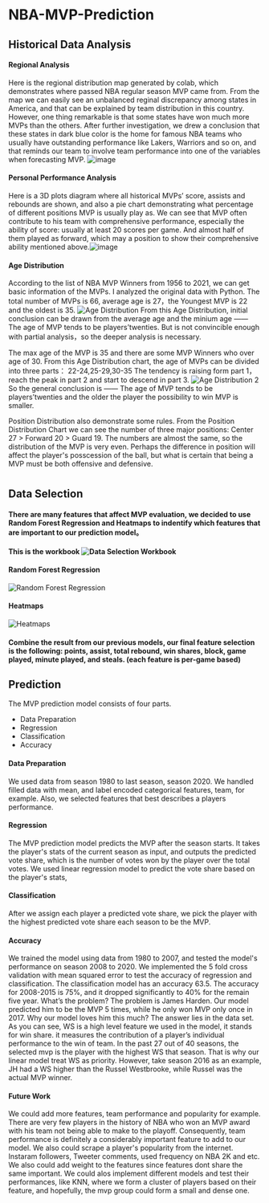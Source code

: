 # NBA-MVP-Prediction

## Historical Data Analysis

#### Regional Analysis
Here is the regional distribution map generated by colab, which demonstrates where passed NBA regular season MVP came from. From the map we can easily see an unbalanced reginal discrepancy among states in America, and that can be explained by team distribution in this country. However, one thing remarkable is that some states have won much more MVPs than the others. After further investigation, we drew a conclusion that these states in dark blue color is the home for famous NBA teams who usually have outstanding performance like Lakers, Warriors and so on, and that reminds our team to involve team performance into one of the variables when forecasting MVP. 
![image](https://user-images.githubusercontent.com/91335512/135697639-ba8c2c7c-ee38-445b-99d8-22b3d3be7c21.png)
#### Personal Performance Analysis
Here is a 3D plots diagram where all historical MVPs’ score, assists and rebounds are shown, and also a pie chart demonstrating what percentage of different positions MVP is usually play as. We can see that MVP often contribute to his team with comprehensive performance, especially the ability of score: usually at least 20 scores per game. And almost half of them played as forward, which may a position to show their comprehensive ability mentioned above.![image](https://user-images.githubusercontent.com/91335512/135697684-91c46918-c90a-4e04-a599-de5d06c90b30.png)

#### Age Distribution

According to the list of NBA MVP Winners from 1956 to 2021, we can get basic information of the MVPs. I analyzed the original data with Python.
The total number of MVPs is 66, average age is 27，the Youngest MVP is 22 and the oldest is 35.
![Age Distribution](https://user-images.githubusercontent.com/89670129/135693723-02fec89e-7033-4f89-b543-b3ce9a754007.png)
From this Age Distribution, initial conclusion can be drawn from the average age and the minium age —— The age of MVP tends to be players’twenties.
But is not convincible enough with partial analysis，so the deeper analysis is necessary.

The max age of the MVP is 35 and there are some MVP Winners who over age of 30.
From this Age Distribution chart, the age of MVPs can be divided into three parts： 22-24,25-29,30-35
The tendency is raising form part 1，reach the peak in part 2 and start to descend in part 3.
![Age Distribution 2](https://user-images.githubusercontent.com/89670129/135693863-c7190e3e-061b-4d9b-b603-32a179e8ef77.png)
So the general conclusion is —— The age of MVP tends to be players’twenties and the older the player the possibility to win MVP is smaller.


Position Distribution also demonstrate some rules. From the Position Distribution Chart we can see the number of three major positions: Center 27 > Forward 20 > Guard 19.
The numbers are almost the same, so the distribution of the MVP is very even.
Perhaps the difference in position will affect the player's posscession of the ball, but what is certain that being a MVP  must be both offensive and defensive.

#

## Data Selection
#### There are many features that affect MVP evaluation, we decided to use Random Forest Regression and Heatmaps to indentify which features that are important to our prediction model。

#### This is the workbook ![Data Selection Workbook](https://github.com/zzhu76/NBA-MVP-Prediction/blob/main/MVP_Feature_Selection_.ipynb)

#### Random Forest Regression
![Random Forest Regression](https://user-images.githubusercontent.com/89670129/135665300-428f22db-47ba-4ea4-8f7c-9ad99c065815.jpg)

#### Heatmaps
![Heatmaps](https://user-images.githubusercontent.com/89670129/135664857-d556adb7-a4c9-44af-b94d-048f90d29934.jpg)

#### Combine the result from our previous models, our final feature selection is the following: points, assist,  total rebound, win shares, block, game played, minute played, and steals. (each feature is per-game based)


## Prediction 
The MVP prediction model consists of four parts. 

  - Data Preparation
  - Regression 
  - Classification 
  - Accuracy

#### Data Preparation
We used data from season 1980 to last season, season 2020. We handled filled data with mean, and label encoded categorical features, team, for example. Also, we selected features that best describes a players performance. 

#### Regression
The MVP prediction model predicts the MVP after the season starts. It takes the player's stats of the current season as input, and outputs the predicted vote share, which is the number of votes won by the player over the total votes. We used linear regression model to predict the vote share based on the player's stats, 

#### Classification
After we assign each player a predicted vote share, we pick the player with the highest predicted vote share each season to be the MVP. 

#### Accuracy
We trained the model using data from 1980 to 2007, and tested the model's performance on season 2008 to 2020. We implemented the 5 fold cross validation with mean squared error to test the accuracy of regression and classification. The classification model has an accuracy 63.5. The accuracy for 2008-2015 is 75%, and it dropped significantly to 40% for the remain five year. What’s the problem? The problem is James Harden. Our model predicted him to be the MVP 5 times, while he only won MVP only once in 2017. Why our model loves him this much? The answer lies in the data set. As you can see, WS is a high level feature we used in the model, it stands for win share. it measures the contribution of a player’s individual performance to the win of team. In the past 27 out of 40 seasons, the selected mvp is the player with the highest WS that season. That is why our linear model treat WS as priority. However, take season 2016 as an example, JH had a WS higher than the Russel Westbrooke, while Russel was the actual MVP winner. 

#### Future Work
We could add more features, team performance and popularity for example. There are very few players in the history of NBA who won an MVP award with his team not being able to make to the playoff. Consequently, team performance is definitely a considerably important feature to add to our model. We also could scrape a player's popularity from the internet. Instaram followers, Tweeter comments, used frequency on NBA 2K and etc. We also could add weight to the features since features dont share the same important. We could alos implement different models and test their performances, like KNN, where we form a cluster of players based on their feature, and hopefully, the mvp group could form a small and dense one. 
